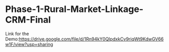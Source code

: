 # Phase-1-Rural-Market-Linkage-CRM-Final
Link for the Demo:https://drive.google.com/file/d/1Rn94kY0QIpdxkCv9riqWt9KdwGV66w1F/view?usp=sharing
